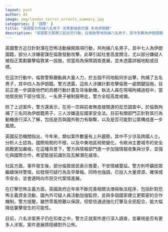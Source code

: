 ```yaml
---
layout: post
author: AI
image: img/london_terror_arrests_summary.jpg
categories: [ '國際' ]
title: "英國警方拘捕八名男子 涉策劃倫敦恐襲 多為伊朗籍"
description: "英國警方展開三起反恐行動，在倫敦等地拘捕八名男子，其中多數為伊朗國籍，部分人被控密謀襲擊倫敦重要設施。近期類似案件頻傳，反映國際局勢不穩帶來安全挑戰，警方已加強監控與國際合作，強調將持續確保社區安全。"
---
```

英國警方近日針對潛在恐怖活動展開兩項行動，共拘捕八名男子，其中七人為伊朗國籍，部分人涉嫌密謀在倫敦發動攻擊。此舉引起社會高度關注，尤以部分嫌疑人被指正策劃襲擊倫敦某一設施，但當局為保障調查進展，並未透露詳細地點或目標。

在這次行動中，倫敦警察廳動員大量人力，於五個不同地點同步出擊，拘捕了五名男子，其中四人為伊朗籍。警方透露，這些人涉嫌計劃攻擊倫敦一處關鍵設施，目前正進一步調查他們的具體行動計畫及背後動機。執法人員在現場拘捕過程中，當地居民拍下部分情況，一名男子被制服帶走，警方全程高度戒備。

除了上述案件，警方還表示，在另一宗與前者無直接關連的反恐調查中，於倫敦拘捕了三名同為伊朗籍男子，三人涉嫌違反國家安全法。目前有關部門正針對其行為動機進行深入了解，包括是否與國外勢力有聯繫，以及是否可能對公眾構成進一步風險。

英國反恐機關指出，今年來，類似案件數量有上升趨勢，其中不少涉及跨國人士。分析人士認為，國際局勢的不穩，以及中東地區局勢變化，令歐洲主要城市的安全挑戰更加嚴峻。在這種背景下，警方與情報部門進一步加強情報收集與分享，並強化與國際合作，希望能提前識別及瓦解潛在威脅。

社區方面，事件發生後，部分倫敦居民表示擔憂，不安情緒蔓延。警方則呼籲民眾繼續保持警惕，如發現可疑行為及早舉報。同時也強調，已投入大量資源，確保城市安全，並會適時向市民交代案情進展。

在打擊恐怖主義方面，英國政府近年來不斷完善相關法律與執法程序，包括針對恐怖主義資金流動、國內外可疑人員活動加強監控，並與多個國家建立更緊密的合作機制。警方提醒，雖然零風險難以保證，但堅信通過強化打擊及全民配合，能大幅降低襲擊發生的可能性。

目前，八名涉案男子仍在扣查之中，警方正就案件進行深入調查，並審視是否有更多人涉案。案件進展將陸續對外公佈。